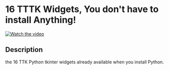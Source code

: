 # 16 TTTK Widgets, You don't have to install Anything!

[![Watch the video](https://img.youtube.com/vi/9bCH5ouQKBM/hqdefault.jpg)](https://youtu.be/9bCH5ouQKBM)

## Description

the 16 TTK Python tkinter widgets already available when you install Python. 
